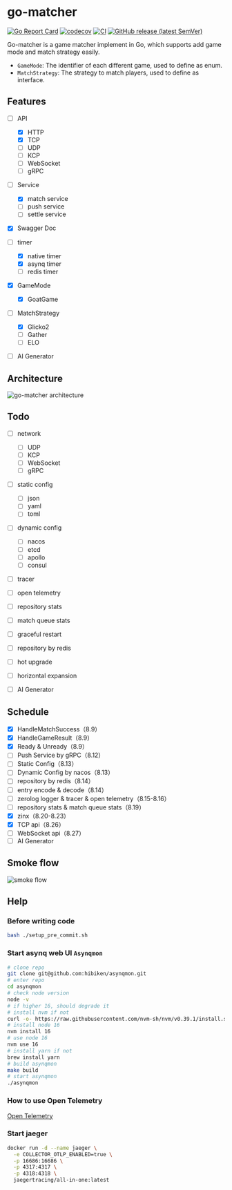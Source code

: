 # go-matcher

[![Go Report Card](https://goreportcard.com/badge/github.com/hedon954/go-matcher)](https://goreportcard.com/report/github.com/hedon954/go-matcher)
[![codecov](https://codecov.io/github/hedon954/go-matcher/graph/badge.svg?token=FEW1EL1FKG)](https://codecov.io/github/hedon954/go-matcher)
[![CI](https://github.com/hedon954/go-matcher/workflows/build/badge.svg)](https://github.com/hedon954/go-matcher/actions)
[![GitHub release (latest SemVer)](https://img.shields.io/github/v/release/hedon954/go-matcher?sort=semver)](https://github.com/hedon954/go-matcher/releases)

Go-matcher is a game matcher implement in Go, which supports add game mode and match strategy easily.

- `GameMode`: The identifier of each different game, used to define as enum.
- `MatchStrategy`: The strategy to match players, used to define as interface.



## Features

- [ ] API
  - [x] HTTP
  - [x] TCP
  - [ ] UDP
  - [ ] KCP
  - [ ] WebSocket
  - [ ] gRPC
- [ ] Service
  - [x] match service
  - [ ] push service
  - [ ] settle service
- [x] Swagger Doc
- [ ] timer
  - [x] native timer
  - [x] asynq timer
  - [ ] redis timer

- [x] GameMode
  - [x] GoatGame
- [ ] MatchStrategy
  - [x] Glicko2
  - [ ] Gather
  - [ ] ELO
- [ ] AI Generator



## Architecture

![go-matcher architecture](assets/img/architecture.png)



## Todo

- [ ] network
  - [ ] UDP
  - [ ] KCP
  - [ ] WebSocket
  - [ ] gRPC
- [ ] static config
  - [ ] json
  - [ ] yaml
  - [ ] toml
- [ ] dynamic config
  - [ ] nacos
  - [ ] etcd
  - [ ] apollo
  - [ ] consul
- [ ] tracer
- [ ] open telemetry
- [ ] repository stats
- [ ] match queue stats
- [ ] graceful restart
- [ ] repository by redis
- [ ] hot upgrade
- [ ] horizontal expansion
- [ ] AI Generator



## Schedule

- [x] HandleMatchSuccess（8.9）
- [x] HandleGameResult（8.9）
- [x] Ready & Unready（8.9）
- [ ] Push Service by gRPC（8.12）
- [ ] Static Config（8.13）
- [ ] Dynamic Config by nacos（8.13）
- [ ] repository by redis（8.14）
- [ ] entry encode & decode（8.14）
- [ ] zerolog logger & tracer & open telemetry（8.15-8.16）
- [ ] repository stats & match queue stats（8.19）
- [x] zinx（8.20-8.23）
- [x] TCP api（8.26）
- [ ] WebSocket api（8.27）
- [ ] AI Generator

## Smoke flow

![smoke flow](./assets/uml/smoke_flow.svg)


## Help

### Before writing code

```bash
bash ./setup_pre_commit.sh
```

### Start asynq web UI `Asynqmon`

```bash
# clone repo
git clone git@github.com:hibiken/asynqmon.git
# enter repo
cd asynqmon
# check node version
node -v
# if higher 16, should degrade it
# install nvm if not
curl -o- https://raw.githubusercontent.com/nvm-sh/nvm/v0.39.1/install.sh | bash
# install node 16
nvm install 16
# use node 16
nvm use 16
# install yarn if not
brew install yarn
# build asynqmon
make build
# start asynqmon
./asynqmon
```

### How to use Open Telemetry

[Open Telemetry](https://opentelemetry.io/docs/languages/go/getting-started/)

### Start jaeger

```bash
docker run -d --name jaeger \
  -e COLLECTOR_OTLP_ENABLED=true \
  -p 16686:16686 \
  -p 4317:4317 \
  -p 4318:4318 \
  jaegertracing/all-in-one:latest
```